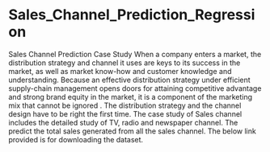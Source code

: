 # Sales_Channel_Prediction_Regression
Sales Channel Prediction Case Study    When a company enters a market, the distribution strategy and channel it uses are keys to its success in the market, as well as market know-how and customer knowledge and understanding. Because an effective distribution strategy under efficient supply-chain management opens doors for attaining competitive advantage and strong brand equity in the market, it is a component of the marketing mix that cannot be ignored .   The distribution strategy and the channel design have to be right the first time. The case study of Sales channel includes the detailed study of TV, radio and newspaper channel. The predict the total sales generated from all the sales channel.    The below link provided is for downloading the dataset.
